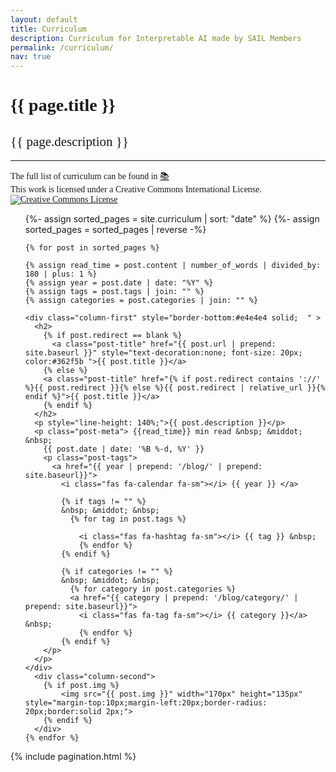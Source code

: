```yaml
---
layout: default
title: Curriculum
description: Curriculum for Interpretable AI made by SAIL Members
permalink: /curriculum/
nav: true
---
```


  <style>
    h2 {
      font-weight: 500
    }
  </style>

<div class="post">
  <div class="header-bar" style='padding-bottom:0px;'>
    <h1 style='font-family:"Fira Sans"'>{{ page.title }}</h1>
    <h2 style='font-family:"Fira Sans"'>{{ page.description }}</h2>
    <hr>
    <p style='font-family:"Fira Sans";text-align:left;'> 
      The full list of curriculum can be found in  <a href="https://team-interpret.github.io/curriculum/curriculum/"> 📚 </a>  <br>
      This work is licensed under a Creative Commons International License. 
        <a rel="license" href="http://creativecommons.org/licenses/by-nc-sa/4.0/">
      <img alt="Creative Commons License" style="border-width:0;text-align:center;" src="https://i.creativecommons.org/l/by-nc-sa/4.0/88x31.png" /></a>
    </p> 
  </div>

  <ul class="post-list">
    {%- assign sorted_pages = site.curriculum | sort: "date" %}
    {%- assign sorted_pages = sorted_pages | reverse -%} 

    {% for post in sorted_pages %}

    {% assign read_time = post.content | number_of_words | divided_by: 180 | plus: 1 %}
    {% assign year = post.date | date: "%Y" %}
    {% assign tags = post.tags | join: "" %}
    {% assign categories = post.categories | join: "" %}

    <div class="column-first" style="border-bottom:#e4e4e4 solid;  " >
      <h2>
        {% if post.redirect == blank %}
          <a class="post-title" href="{{ post.url | prepend: site.baseurl }}" style="text-decoration:none; font-size: 20px; color:#362f5b ">{{ post.title }}</a>
        {% else %}
        <a class="post-title" href="{% if post.redirect contains '://' %}{{ post.redirect }}{% else %}{{ post.redirect | relative_url }}{% endif %}">{{ post.title }}</a>
        {% endif %}
      </h2>
      <p style="line-height: 140%;">{{ post.description }}</p>
      <p class="post-meta"> {{read_time}} min read &nbsp; &middot; &nbsp;
        {{ post.date | date: '%B %-d, %Y' }}    
        <p class="post-tags">
          <a href="{{ year | prepend: '/blog/' | prepend: site.baseurl}}">
            <i class="fas fa-calendar fa-sm"></i> {{ year }} </a>

            {% if tags != "" %}
            &nbsp; &middot; &nbsp;
              {% for tag in post.tags %}
              
                <i class="fas fa-hashtag fa-sm"></i> {{ tag }} &nbsp;
                {% endfor %}
            {% endif %}

            {% if categories != "" %}
            &nbsp; &middot; &nbsp;
              {% for category in post.categories %}
              <a href="{{ category | prepend: '/blog/category/' | prepend: site.baseurl}}">
                <i class="fas fa-tag fa-sm"></i> {{ category }}</a> &nbsp;
                {% endfor %}
            {% endif %}
        </p>
      </p>
    </div>
      <div class="column-second">
        {% if post.img %}
            <img src="{{ post.img }}" width="170px" height="135px" style="margin-top:10px;margin-left:20px;border-radius: 20px;border:solid 2px;"> 
        {% endif %}
      </div>
    {% endfor %}
    
  </ul>
  {% include pagination.html %}

</div>